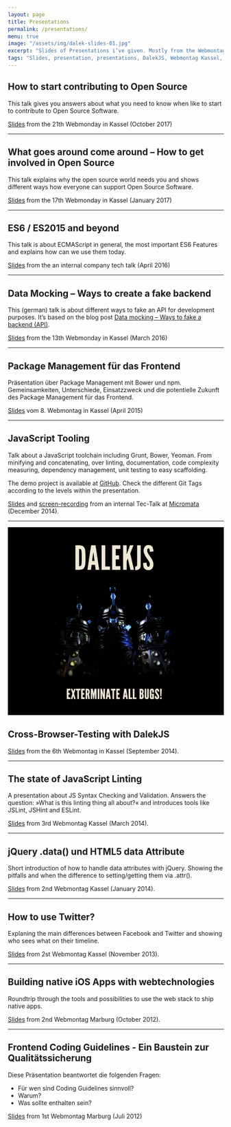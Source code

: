 ```yaml
---
layout: page
title: Presentations
permalink: /presentations/
menu: true
image: "/assets/img/dalek-slides-01.jpg"
excerpt: "Slides of Presentations i’ve given. Mostly from the Webmontag Kassel. Topics: Package Management, JavaScript Tooling, jQuery .data() in conjunction with HTML5 Data attributes etc."
tags: "Slides, presentation, presentations, DalekJS, Webmontag Kassel, JSLint, JSHint, ESLint, jQuery, .data(), HTML5, data, Coding Guidelines, Grunt, Bower, Yeoman, JS tooling, JavaScript Tooling, Package Management, npm"
---
```


## How to start contributing to Open Source

This talk gives you answers about what you need to know when like to start to contribute to Open Source Software. 

[Slides](https://slides.com/mkuehnel/contributing) from the 21th Webmonday in Kassel (October 2017)

---

## What goes around come around – How to get involved in Open Source

This talk explains why the open source world needs you and shows different ways how everyone can support Open Source Software.

[Slides](https://slides.com/mkuehnel/oss) from the 17th Webmonday in Kassel (January 2017)

---

## ES6 / ES2015 and beyond

This talk is about ECMAScript in general, the most important ES6 Features and explains how can we use them today.

[Slides](https://slides.com/mkuehnel/es6) from the an internal company tech talk (April 2016)

---

## Data Mocking – Ways to create a fake backend

This (german) talk is about different ways to fake an API for development purposes. It’s based on the blog post [Data mocking – Ways to fake a backend (API)](/api/2016/11/04/data-mocking-ways-to-fake-a-backend-api.html).

[Slides](https://slides.com/mkuehnel/data-mocking) from the 13th Webmonday in Kassel (March 2016)

---

## Package Management für das Frontend

Präsentation über Package Management mit Bower und npm. Gemeinsamkeiten, Unterschiede, Einsatzzweck und die potentielle Zukunft des Package Management für das Frontend.

[Slides](packagemanagement-fuer-das-frontend) vom 8. Webmontag in Kassel (April 2015)

---

## JavaScript Tooling

Talk about a JavaScript toolchain including Grunt, Bower, Yeoman. From minifying and concatenating, over linting, documentation, code complexity measuring, dependency management, unit testing to easy scaffolding.

The demo project is available at [GitHub](https://github.com/mischah/js-tooling-demo). Check the different Git Tags according to the levels within the presentation.

[Slides](javascript-tooling-with-grunt-bower-yeoman) and [screen-recording](https://www.youtube.com/watch?v=l71VxjQo4RU) from an internal Tec-Talk at [Micromata](http://www.micromata.de) (December 2014).

---

<div class="float-container">
    <a href="dalekjs">
      <img src="/assets/img/dalek-slides-01.jpg" alt="Screenshot: DalekJS presentation" class="float-left">
    </a>
    <div>
        <h2>Cross-Browser-Testing with DalekJS</h2>
        <p>
          <a href="dalekjs">Slides</a> from the 6th Webmontag in Kassel (September 2014).
        </p>
    </div>
</div>

---

## The state of JavaScript Linting

A presentation about JS Syntax Checking and Validation. Answers the question: »What is this linting thing all about?« and introduces tools like JSLint, JSHint and ESLint.

[Slides](http://de.slideshare.net/mischah/js-linting-en) from 3rd Webmontag Kassel (March 2014).

---

## jQuery .data() und HTML5 data Attribute

Short introduction of how to handle data attributes with jQuery. Showing the pitfalls and when the difference to setting/getting them via .attr(). 

[Slides](http://de.slideshare.net/mischah/data-30217912) from 2nd Webmontag Kassel (January 2014).

---

## How to use Twitter?

Explaning the main differences between Facebook and Twitter and showing who sees what on their timeline.

[Slides](http://cl.ly/1f2D343t2q1B) from 2st Webmontag Kassel (November 2013).

---

## Building native iOS Apps with webtechnologies

Roundtrip through the tools and possibilities to use the web stack to ship native apps.

[Slides](ios-apps-mit-webtechnologien-erstellen/) from 2nd Webmontag Marburg (October 2012).

---

## Frontend Coding Guidelines - Ein Baustein zur Qualitätssicherung

Diese Präsentation beantwortet die folgenden Fragen: 
- Für wen sind Coding Guidelines sinnvoll? 
- Warum? 
- Was sollte enthalten sein? 

[Slides](http://de.slideshare.net/mischah/frontend-coding-guidelines-ein-baustein-zur-qualittssicherung) from 1st Webmontag Marburg (Juli 2012)




